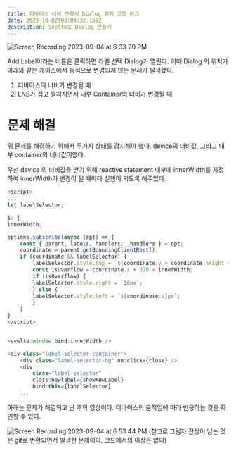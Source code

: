 ```yaml
---
title: 디바이스 너비 변경시 Dialog 위치 고정 버그
date: 2022-10-02T00:00:32.169Z
description: Svelte로 Dialog 만들기
---
```


![Screen Recording 2023-09-04 at 6 33 20 PM](https://user-images.githubusercontent.com/96381221/267786839-a1f50b9d-e6d3-49ca-886b-aef916e02a96.gif)

Add Label이라는 버튼을 클릭하면 라벨 선택 Dialog가 열린다. 이때 Dialog 의 위치가 아래와 같은 케이스에서 동적으로 변경되지 않는 문제가 발생했다.

1. 디바이스의 너비가 변경될 때
2. LNB가 접고 펼쳐지면서 내부 Container의 너비가 변경될 때

# 문제 해결

위 문제를 해결하기 위해서 두가지 상태를 감지해야 했다.
device의 너비값, 그리고 내부 container의 너비값이였다.

우선 device 의 너비값을 받기 위해 reactive statement 내부에 innerWidth를 지정하여 innerWidth가 변경이 될 때마다 실행이 되도록 해주었다.

```ts
<script>
...
let labelSelector;

$: {
innerWidth;

options.subscribe(async (opt) => {
	const { parent, labels, handlers: _handlers } = opt;
	coordinate = parent.getBoundingClientRect();
	if (coordinate && labelSelector) {
		labelSelector.style.top = `${coordinate.y + coordinate.height + 8}px`;
		const isOverflow = coordinate.x + 320 > innerWidth;
		if (isOverflow) {
		labelSelector.style.right = `16px`;
		} else {
		labelSelector.style.left = `${coordinate.x}px`;
		}
	}
}
</script>


<svelte:window bind:innerWidth />

<div class="label-selector-container">
	<div class="label-selector-bg" on:click={close} />
	<div
		class="label-selector"
		class:newlabel={showNewLabel}
		bind:this={labelSelector}
	...

```

아래는 문제가 해결되고 난 후의 영상이다. 디바이스의 움직임에 따라 반응하는 것을 확인할 수 있다.

![Screen Recording 2023-09-04 at 6 53 44 PM](https://user-images.githubusercontent.com/96381221/267788578-893f5b56-ded5-4433-a7aa-c2b9601f8e2d.gif)
(참고로 그림자 잔상이 남는 것은 gif로 변환되면서 발생한 문제이다. 코드에서의 이상은 없다)
